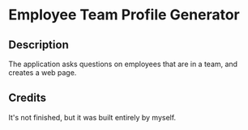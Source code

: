 # Employee Team Profile Generator

## Description
The application asks questions on employees that are in a team, and creates a web page.

## Credits
It's not finished, but it was built entirely by myself.